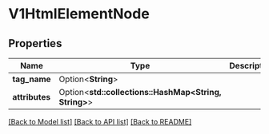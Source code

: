 # V1HtmlElementNode

## Properties

Name | Type | Description | Notes
------------ | ------------- | ------------- | -------------
**tag_name** | Option<**String**> |  | [optional]
**attributes** | Option<**std::collections::HashMap<String, String>**> |  | [optional]

[[Back to Model list]](../README.md#documentation-for-models) [[Back to API list]](../README.md#documentation-for-api-endpoints) [[Back to README]](../README.md)


